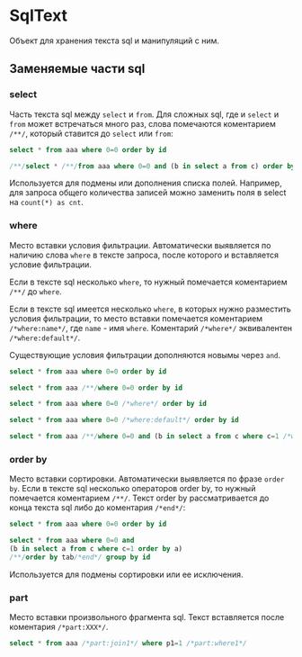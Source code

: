 
SqlText
=======

Объект для хранения текста sql и манипуляций с ним. 

Заменяемые части sql
--------------------

### select

Часть текста sql между `select` и `from`. Для сложных sql, где и `select` и `from` может
встречаться много раз, слова помечаются коментарием
`/**/`, который ставится до `select` или `from`:

```sql
select * from aaa where 0=0 order by id

/**/select * /**/from aaa where 0=0 and (b in select a from c) order by id
```

Используется для подмены или дополнения списка полей. Например, для запроса общего количества
записей можно заменить поля в select на `count(*) as cnt`.


### where

Место вставки условия фильтрации. Автоматически выявляется по наличию слова `where`
в тексте запроса, после которого и вставляется условие фильтрации. 

Если в тексте sql несколько `where`, то нужный помечается коментарием `/**/` до `where`. 

Если в тексте sql имеется несколько `where`, в которых нужно разместить условия фильтрации,
то место вставки помечается коментарием `/*where:name*/`, где `name` - имя `where`.
Коментарий `/*where*/` эквивалентен `/*where:default*/`.

Существующие условия фильтрации дополняются новымы через `and`.

```sql
select * from aaa where 0=0 order by id

select * from aaa /**/where 0=0 order by id

select * from aaa where 0=0 /*where*/ order by id

select * from aaa where 0=0 /*where:default*/ order by id

select * from aaa /**/where 0=0 and (b in select a from c where c=1 /*where:w1*/) order by id
```

### order by

Место вставки сортировки. Автоматически выявляется по фразе `order by`. Если в тексте sql
несколько операторов order by, то нужный помечается коментарием `/**/`. Текст order by
рассматривается до конца текста sql либо до коментария `/*end*/`:

```sql
select * from aaa where 0=0 order by id

select * from aaa where 0=0 and
(b in select a from c where c=1 order by a)
/**/order by tab/*end*/ group by id
```

Используется для подмены сортировки или ее исключения.
          
### part

Место вставки произвольного фрагмента sql. Текст вставляется после коментария `/*part:XXX*/`.  

```sql
select * from aaa /*part:join1*/ where p1=1 /*part:where1*/
```
                                                                                             
